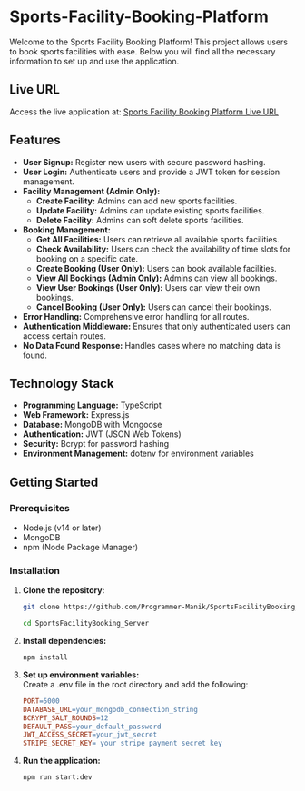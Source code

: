 # Sports-Facility-Booking-Platform

Welcome to the Sports Facility Booking Platform! This project allows users to book sports facilities with ease. Below you will find all the necessary information to set up and use the application.

## Live URL

Access the live application at: [Sports Facility Booking Platform Live URL](https://sports-facility-booking-server-gules.vercel.app)

## Features

- **User Signup:** Register new users with secure password hashing.
- **User Login:** Authenticate users and provide a JWT token for session management.
- **Facility Management (Admin Only):**
  - **Create Facility:** Admins can add new sports facilities.
  - **Update Facility:** Admins can update existing sports facilities.
  - **Delete Facility:** Admins can soft delete sports facilities.
- **Booking Management:**
  - **Get All Facilities:** Users can retrieve all available sports facilities.
  - **Check Availability:** Users can check the availability of time slots for booking on a specific date.
  - **Create Booking (User Only):** Users can book available facilities.
  - **View All Bookings (Admin Only):** Admins can view all bookings.
  - **View User Bookings (User Only):** Users can view their own bookings.
  - **Cancel Booking (User Only):** Users can cancel their bookings.
- **Error Handling:** Comprehensive error handling for all routes.
- **Authentication Middleware:** Ensures that only authenticated users can access certain routes.
- **No Data Found Response:** Handles cases where no matching data is found.

## Technology Stack

- **Programming Language:** TypeScript
- **Web Framework:** Express.js
- **Database:** MongoDB with Mongoose
- **Authentication:** JWT (JSON Web Tokens)
- **Security:** Bcrypt for password hashing
- **Environment Management:** dotenv for environment variables

## Getting Started

### Prerequisites

- Node.js (v14 or later)
- MongoDB
- npm (Node Package Manager)

### Installation

1. **Clone the repository:**

   ```sh
   git clone https://github.com/Programmer-Manik/SportsFacilityBooking_Server.git

   cd SportsFacilityBooking_Server

   ```

2. **Install dependencies:**

   ```sh
   npm install
   ```

3. **Set up environment variables:**
   <br>
   Create a .env file in the root directory and add the following:

   ```makefile
   PORT=5000
   DATABASE_URL=your_mongodb_connection_string
   BCRYPT_SALT_ROUNDS=12
   DEFAULT_PASS=your_default_password
   JWT_ACCESS_SECRET=your_jwt_secret
   STRIPE_SECRET_KEY= your stripe payment secret key

   ```

4. **Run the application:**

   ```sh
   npm run start:dev
   ```
